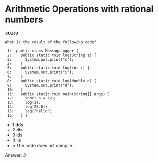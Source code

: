 Arithmetic Operations with rational numbers
===========================================
**30219**
```
What is the result of the following code? 
 
 1:  public class MessageLogger { 
 2:    public static void log(String s) { 
 3:      System.out.print("s"); 
 4:    } 
 5:    public static void log(int i) { 
 6:      System.out.print("i"); 
 7:    } 
 8:    public static void log(double d) { 
 9:      System.out.print("d"); 
 10:   } 
 11:   public static void main(String[] args) { 
 12:     short s = 123; 
 13:     log(s); 
 14:     log(25.0); 
 15:     log("hello"); 
 16:   } }
```


- 1 dds
- 2 dis
- 3 ids
- 4 iis
- 5 The code does not compile.

Answer: *3*

